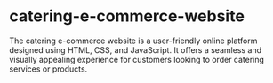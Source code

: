 # catering-e-commerce-website
The catering e-commerce website is a user-friendly online platform designed using HTML, CSS, and JavaScript. It offers a seamless and visually appealing experience for customers looking to order catering services or products.
